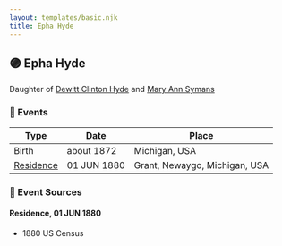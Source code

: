 ```yaml
---
layout: templates/basic.njk
title: Epha Hyde
---
```

## 🟣 Epha Hyde

Daughter of [Dewitt Clinton Hyde](/people/4/47530864) and [Mary Ann Symans](/people/4/4704808)

### 📆 Events

Type | Date | Place
------ | ------ | ------
Birth | about 1872 | Michigan, USA
[Residence](#event-114c8322-11b5-42e2-a804-5b2175be20ac) | 01 JUN 1880 | Grant, Newaygo, Michigan, USA

### 📰 Event Sources

#### <a id="event-114c8322-11b5-42e2-a804-5b2175be20ac"></a> Residence, 01 JUN 1880
* 1880 US Census
